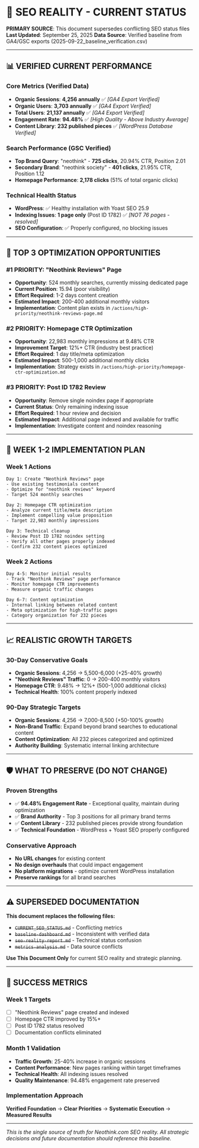 # 🎯 SEO REALITY - CURRENT STATUS

**PRIMARY SOURCE**: This document supersedes conflicting SEO status files
**Last Updated**: September 25, 2025
**Data Source**: Verified baseline from GA4/GSC exports (2025-09-22_baseline_verification.csv)

---

## 📊 VERIFIED CURRENT PERFORMANCE

### **Core Metrics (Verified Data)**
- **Organic Sessions**: **4,256 annually** ✅ *[GA4 Export Verified]*
- **Organic Users**: **3,703 annually** ✅ *[GA4 Export Verified]*
- **Total Users**: **21,137 annually** ✅ *[GA4 Export Verified]*
- **Engagement Rate**: **94.48%** ✅ *[High Quality - Above Industry Average]*
- **Content Library**: **232 published pieces** ✅ *[WordPress Database Verified]*

### **Search Performance (GSC Verified)**
- **Top Brand Query**: "neothink" - **725 clicks**, 20.94% CTR, Position 2.01
- **Secondary Brand**: "neothink society" - **401 clicks**, 21.95% CTR, Position 1.12
- **Homepage Performance**: **2,178 clicks** (51% of total organic clicks)

### **Technical Health Status**
- **WordPress**: ✅ Healthy installation with Yoast SEO 25.9
- **Indexing Issues**: **1 page only** (Post ID 1782) ✅ *[NOT 76 pages - resolved]*
- **SEO Configuration**: ✅ Properly configured, no blocking issues

---

## 🎯 TOP 3 OPTIMIZATION OPPORTUNITIES

### **#1 PRIORITY: "Neothink Reviews" Page**
- **Opportunity**: 524 monthly searches, currently missing dedicated page
- **Current Position**: 15.94 (poor visibility)
- **Effort Required**: 1-2 days content creation
- **Estimated Impact**: 200-400 additional monthly visitors
- **Implementation**: Content plan exists in `/actions/high-priority/neothink-reviews-page.md`

### **#2 PRIORITY: Homepage CTR Optimization**
- **Opportunity**: 22,983 monthly impressions at 9.48% CTR
- **Improvement Target**: 12%+ CTR (industry best practice)
- **Effort Required**: 1 day title/meta optimization
- **Estimated Impact**: 500-1,000 additional monthly clicks
- **Implementation**: Strategy exists in `/actions/high-priority/homepage-ctr-optimization.md`

### **#3 PRIORITY: Post ID 1782 Review**
- **Opportunity**: Remove single noindex page if appropriate
- **Current Status**: Only remaining indexing issue
- **Effort Required**: 1 hour review and decision
- **Estimated Impact**: Additional page indexed and available for traffic
- **Implementation**: Investigate content and noindex reasoning

---

## 🎯 WEEK 1-2 IMPLEMENTATION PLAN

### **Week 1 Actions**
```
Day 1: Create "Neothink Reviews" page
- Use existing testimonials content
- Optimize for "neothink reviews" keyword
- Target 524 monthly searches

Day 2: Homepage CTR optimization
- Analyze current title/meta description
- Implement compelling value proposition
- Target 22,983 monthly impressions

Day 3: Technical cleanup
- Review Post ID 1782 noindex setting
- Verify all other pages properly indexed
- Confirm 232 content pieces optimized
```

### **Week 2 Actions**
```
Day 4-5: Monitor initial results
- Track "Neothink Reviews" page performance
- Monitor homepage CTR improvements
- Measure organic traffic changes

Day 6-7: Content optimization
- Internal linking between related content
- Meta optimization for high-traffic pages
- Category organization for 232 pieces
```

---

## 📈 REALISTIC GROWTH TARGETS

### **30-Day Conservative Goals**
- **Organic Sessions**: 4,256 → 5,500-6,000 (+25-40% growth)
- **"Neothink Reviews" Traffic**: 0 → 200-400 monthly visitors
- **Homepage CTR**: 9.48% → 12%+ (500-1,000 additional clicks)
- **Technical Health**: 100% content properly indexed

### **90-Day Strategic Targets**
- **Organic Sessions**: 4,256 → 7,000-8,500 (+50-100% growth)
- **Non-Brand Traffic**: Expand beyond brand searches to educational content
- **Content Optimization**: All 232 pieces categorized and optimized
- **Authority Building**: Systematic internal linking architecture

---

## 🛡️ WHAT TO PRESERVE (DO NOT CHANGE)

### **Proven Strengths**
- ✅ **94.48% Engagement Rate** - Exceptional quality, maintain during optimization
- ✅ **Brand Authority** - Top 3 positions for all primary brand terms
- ✅ **Content Library** - 232 published pieces provide strong foundation
- ✅ **Technical Foundation** - WordPress + Yoast SEO properly configured

### **Conservative Approach**
- **No URL changes** for existing content
- **No design overhauls** that could impact engagement
- **No platform migrations** - optimize current WordPress installation
- **Preserve rankings** for all brand searches

---

## ⚠️ SUPERSEDED DOCUMENTATION

**This document replaces the following files:**
- ~~`CURRENT_SEO_STATUS.md`~~ - Conflicting metrics
- ~~`baseline-dashboard.md`~~ - Inconsistent with verified data
- ~~`seo-reality-report.md`~~ - Technical status confusion
- ~~`metrics-analysis.md`~~ - Data source conflicts

**Use This Document Only** for current SEO reality and strategic planning.

---

## 🚀 SUCCESS METRICS

### **Week 1 Targets**
- [ ] "Neothink Reviews" page created and indexed
- [ ] Homepage CTR improved by 15%+
- [ ] Post ID 1782 status resolved
- [ ] Documentation conflicts eliminated

### **Month 1 Validation**
- **Traffic Growth**: 25-40% increase in organic sessions
- **Content Performance**: New pages ranking within target timeframes
- **Technical Health**: All indexing issues resolved
- **Quality Maintenance**: 94.48% engagement rate preserved

### **Implementation Approach**
**Verified Foundation** → **Clear Priorities** → **Systematic Execution** → **Measured Results**

---

*This is the single source of truth for Neothink.com SEO reality. All strategic decisions and future documentation should reference this baseline.*